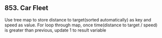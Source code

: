 ## 853. Car Fleet
Use tree map to store distance to target(sorted automatically) as key and speed as value.
For loop through map, once time(distance to target / speed) is greater than previous, update 1 to result variable
